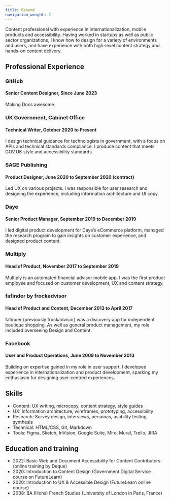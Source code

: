 ```yaml
---
title: Resumé
navigation_weight: 2
---
```


Content professional with experience in internationalization, mobile products and accessibility. Having worked in startups as well as public sector organizations, I know how to design for a variety of environments and users, and have experience with both high-level content strategy and hands-on content delivery. 

## Professional Experience

### GitHub
#### Senior Content Designer, Since June 2023
Making Docs awesome. 

### UK Government, Cabinet Office
#### Technical Writer, October 2020 to Present
I design technical guidance for technologists in government, with a focus on APIs and technical standards compliance. I produce content that meets GOV.UK style and accessibility standards.

### SAGE Publishing
#### Product Designer, June 2020 to September 2020 (contract)
Led UX on various projects. I was responsible for user research and designing the experience, including information architecture and UI copy. 

### Daye
#### Senior Product Manager,  September 2019 to December 2019
I led digital product development for Daye’s eCommerce platform, managed the research program to gain insights on customer experience, and designed product content.

### Multiply
#### Head of Product, November 2017 to September 2019
Multiply is an automated financial advisor mobile app. I was the first product employee and focused on customer development, UX and content strategy.

### fafinder by frockadvisor
#### Head of Product and Content, December 2013 to April 2017
fafinder (previously frockadvisor) was a discovery app for independent boutique shopping. As well as general product management, my role included overseeing Design and Content.

### Facebook
#### User and Product Operations, June 2009 to November 2013
Building on expertise gained in my role in user support, I developed experience in  internationalization and product development, sparking my enthusiasm for designing user-centred experiences. 

## Skills
* Content: UX writing, microcopy, content strategy, style guides
* UX: Information architecture, wireframes, prototyping, accessibility
* Research: Survey design, interviews, personas, usability testing, synthesis
* Technical: HTML/CSS, Git, Markdown
* Tools: Figma, Sketch, InVision, Google Suite, Miro, Mural, Trello, JIRA

## Education and training
* 2022: Basic Web and Document Accessibility for Content Contributors (online training by Deque)
* 2020: Introduction to Content Design (Government Digital Service course on FutureLearn)
* 2020: Introduction to UX & Accessible Design (FutureLearn online course)
* 2008: BA (Hons) French Studies (University of London in Paris, France)
